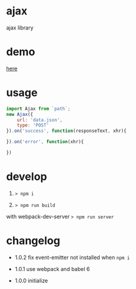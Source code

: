 # ajax

ajax library

# demo

[here](http://vivaxy.github.io/ajax/demo)

# usage

```js
import Ajax from `path`;
new Ajax({
    url: 'data.json',
    type: 'POST'
}).on('success', function(responseText, xhr){

}).on('error', function(xhr){

})
```

# develop

1. `> npm i`

2. `> npm run build`

with webpack-dev-server `> npm run server`

# changelog

- 1.0.2 fix event-emitter not installed when `npm i`

- 1.0.1 use webpack and babel 6

- 1.0.0 initialize
